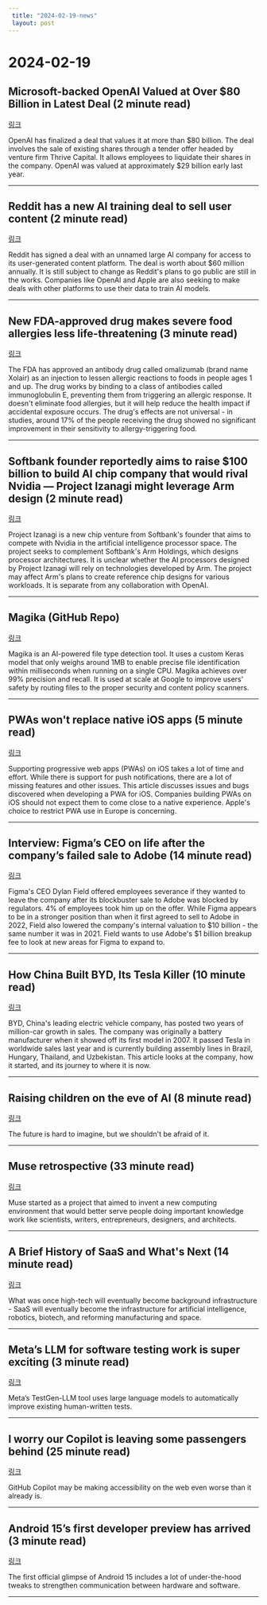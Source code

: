```yaml
---
 title: "2024-02-19-news"
 layout: post
---
```

<h1>2024-02-19</h1><h2>Microsoft-backed OpenAI Valued at Over $80 Billion in Latest Deal (2 minute read)</h2><p><a href="https://www.pymnts.com/cpi_posts/microsoft-backed-openai-valued-at-over-80-billion-in-latest-deal/?utm_source=tldrnewsletter">링크</a>  </p><p>OpenAI has finalized a deal that values it at more than $80 billion. The deal involves the sale of existing shares through a tender offer headed by venture firm Thrive Capital. It allows employees to liquidate their shares in the company. OpenAI was valued at approximately $29 billion early last year. </p><hr /><h2>Reddit has a new AI training deal to sell user content (2 minute read)</h2><p><a href="https://www.theverge.com/2024/2/17/24075670/reddit-ai-training-license-deal-user-content?utm_source=tldrnewsletter">링크</a>  </p><p>Reddit has signed a deal with an unnamed large AI company for access to its user-generated content platform. The deal is worth about $60 million annually. It is still subject to change as Reddit's plans to go public are still in the works. Companies like OpenAI and Apple are also seeking to make deals with other platforms to use their data to train AI models. </p><hr /><h2>New FDA-approved drug makes severe food allergies less life-threatening (3 minute read)</h2><p><a href="https://arstechnica.com/science/2024/02/fda-approves-first-drug-to-lessen-food-allergies-before-accidental-eating/?utm_source=tldrnewsletter">링크</a>  </p><p>The FDA has approved an antibody drug called omalizumab (brand name Xolair) as an injection to lessen allergic reactions to foods in people ages 1 and up. The drug works by binding to a class of antibodies called immunoglobulin E, preventing them from triggering an allergic response. It doesn't eliminate food allergies, but it will help reduce the health impact if accidental exposure occurs. The drug's effects are not universal - in studies, around 17% of the people receiving the drug showed no significant improvement in their sensitivity to allergy-triggering food. </p><hr /><h2>Softbank founder reportedly aims to raise $100 billion to build AI chip company that would rival Nvidia — Project Izanagi might leverage Arm design (2 minute read)</h2><p><a href="https://www.tomshardware.com/tech-industry/artificial-intelligence/softbank-founder-reportedly-aims-to-raise-dollar100-billion-to-build-ai-chip-company-that-would-rival-nvidia?utm_source=tldrnewsletter">링크</a>  </p><p>Project Izanagi is a new chip venture from Softbank's founder that aims to compete with Nvidia in the artificial intelligence processor space. The project seeks to complement Softbank's Arm Holdings, which designs processor architectures. It is unclear whether the AI processors designed by Project Izanagi will rely on technologies developed by Arm. The project may affect Arm's plans to create reference chip designs for various workloads. It is separate from any collaboration with OpenAI. </p><hr /><h2>Magika (GitHub Repo)</h2><p><a href="https://github.com/google/magika?utm_source=tldrnewsletter">링크</a>  </p><p>Magika is an AI-powered file type detection tool. It uses a custom Keras model that only weighs around 1MB to enable precise file identification within milliseconds when running on a single CPU. Magika achieves over 99% precision and recall. It is used at scale at Google to improve users' safety by routing files to the proper security and content policy scanners. </p><hr /><h2>PWAs won't replace native iOS apps (5 minute read)</h2><p><a href="https://app.campsite.co/campsite/p/notes/rengvq2txami?utm_source=tldrnewsletter">링크</a>  </p><p>Supporting progressive web apps (PWAs) on iOS takes a lot of time and effort. While there is support for push notifications, there are a lot of missing features and other issues. This article discusses issues and bugs discovered when developing a PWA for iOS. Companies building PWAs on iOS should not expect them to come close to a native experience. Apple's choice to restrict PWA use in Europe is concerning. </p><hr /><h2>Interview: Figma’s CEO on life after the company’s failed sale to Adobe (14 minute read)</h2><p><a href="https://www.theverge.com/2024/2/16/24075126/figma-ceo-dylan-field-interview-after-adobe?utm_source=tldrnewsletter">링크</a>  </p><p>Figma's CEO Dylan Field offered employees severance if they wanted to leave the company after its blockbuster sale to Adobe was blocked by regulators. 4% of employees took him up on the offer. While Figma appears to be in a stronger position than when it first agreed to sell to Adobe in 2022, Field also lowered the company's internal valuation to $10 billion - the same number it was in 2021. Field wants to use Adobe's $1 billion breakup fee to look at new areas for Figma to expand to. </p><hr /><h2>How China Built BYD, Its Tesla Killer (10 minute read)</h2><p><a href="https://www.nytimes.com/2024/02/12/business/byd-china-electric-vehicle.html?unlocked_article_code=1.Wk0.wsvL.PMBLnnGc1sDM&amp;smid=url-share&amp;utm_source=tldrnewsletter">링크</a>  </p><p>BYD, China's leading electric vehicle company, has posted two years of million-car growth in sales. The company was originally a battery manufacturer when it showed off its first model in 2007. It passed Tesla in worldwide sales last year and is currently building assembly lines in Brazil, Hungary, Thailand, and Uzbekistan. This article looks at the company, how it started, and its journey to where it is now. </p><hr /><h2>Raising children on the eve of AI (8 minute read)</h2><p><a href="https://juliawise.net/raising-children-on-the-eve-of-ai/?utm_source=tldrnewsletter">링크</a>  </p><p>The future is hard to imagine, but we shouldn't be afraid of it. </p><hr /><h2>Muse retrospective (33 minute read)</h2><p><a href="https://adamwiggins.com/muse-retrospective/?utm_source=tldrnewsletter">링크</a>  </p><p>Muse started as a project that aimed to invent a new computing environment that would better serve people doing important knowledge work like scientists, writers, entrepreneurs, designers, and architects. </p><hr /><h2>A Brief History of SaaS and What's Next (14 minute read)</h2><p><a href="https://andercot.substack.com/p/a-brief-history-of-saas-and-whats?utm_source=tldrnewsletter">링크</a>  </p><p>What was once high-tech will eventually become background infrastructure - SaaS will eventually become the infrastructure for artificial intelligence, robotics, biotech, and reforming manufacturing and space. </p><hr /><h2>Meta’s LLM for software testing work is super exciting (3 minute read)</h2><p><a href="https://twitter.com/nathanbenaich/status/1758036247115608317?utm_source=tldrnewsletter">링크</a>  </p><p>Meta’s TestGen-LLM tool uses large language models to automatically improve existing human-written tests. </p><hr /><h2>I worry our Copilot is leaving some passengers behind (25 minute read)</h2><p><a href="https://joshcollinsworth.com/blog/copilot?utm_source=tldrnewsletter">링크</a>  </p><p>GitHub Copilot may be making accessibility on the web even worse than it already is. </p><hr /><h2>Android 15’s first developer preview has arrived (3 minute read)</h2><p><a href="https://www.theverge.com/2024/2/16/24074987/android-15-developer-preview-vanilla-ice-cream?utm_source=tldrnewsletter">링크</a>  </p><p>The first official glimpse of Android 15 includes a lot of under-the-hood tweaks to strengthen communication between hardware and software. </p><hr />
